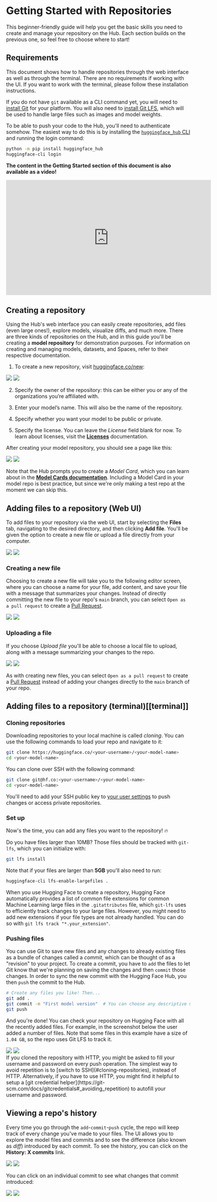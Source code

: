 # Getting Started with Repositories

This beginner-friendly guide will help you get the basic skills you need to create and manage your repository on the Hub. Each section builds on the previous one, so feel free to choose where to start!

## Requirements

This document shows how to handle repositories through the web interface as well as through the terminal. There are no requirements if working with the UI. If you want to work with the terminal, please follow these installation instructions.

If you do not have `git` available as a CLI command yet, you will need to [install Git](https://git-scm.com/downloads) for your platform. You will also need to [install Git LFS](https://git-lfs.github.com/), which will be used to handle large files such as images and model weights.

To be able to push your code to the Hub, you'll need to authenticate somehow. The easiest way to do this is by installing the [`huggingface_hub` CLI](https://huggingface.co/docs/huggingface_hub/index) and running the login command:

```bash
python -m pip install huggingface_hub
huggingface-cli login
```

**The content in the Getting Started section of this document is also available as a video!**

<iframe width="560" height="315" src="https://www.youtube-nocookie.com/embed/rkCly_cbMBk" title="Managing a repo" frameborder="0" allow="accelerometer; autoplay; clipboard-write; encrypted-media; gyroscope; picture-in-picture" allowfullscreen></iframe>

## Creating a repository

Using the Hub's web interface you can easily create repositories, add files (even large ones!), explore models, visualize diffs, and much more. There are three kinds of repositories on the Hub, and in this guide you'll be creating a **model repository** for demonstration purposes. For information on creating and managing models, datasets, and Spaces, refer to their respective documentation.

1. To create a new repository, visit [huggingface.co/new](http://huggingface.co/new):

<div class="flex justify-center">
<img class="block dark:hidden" src="https://huggingface.co/datasets/huggingface/documentation-images/resolve/main/hub/new_repo.png"/>
<img class="hidden dark:block" src="https://huggingface.co/datasets/huggingface/documentation-images/resolve/main/hub/new_repo-dark.png"/>
</div>

2. Specify the owner of the repository: this can be either you or any of the organizations you’re affiliated with. 

3. Enter your model’s name. This will also be the name of the repository. 

4. Specify whether you want your model to be public or private.

5. Specify the license. You can leave the *License* field blank for now. To learn about licenses, visit the [**Licenses**](repositories-licenses) documentation.

After creating your model repository, you should see a page like this:

<div class="flex justify-center">
<img class="block dark:hidden" src="https://huggingface.co/datasets/huggingface/documentation-images/resolve/main/hub/empty_repo.png"/>
<img class="hidden dark:block" src="https://huggingface.co/datasets/huggingface/documentation-images/resolve/main/hub/empty_repo-dark.png"/>
</div>

Note that the Hub prompts you to create a *Model Card*, which you can learn about in the [**Model Cards documentation**](./model-cards). Including a Model Card in your model repo is best practice, but since we're only making a test repo at the moment we can skip this.

## Adding files to a repository (Web UI)

To add files to your repository via the web UI, start by selecting the **Files** tab, navigating to the desired directory, and then clicking **Add file**. You'll be given the option to create a new file or upload a file directly from your computer. 

<div class="flex justify-center">
<img class="block dark:hidden" src="https://huggingface.co/datasets/huggingface/documentation-images/resolve/main/hub/repositories-add_file.png"/>
<img class="hidden dark:block" src="https://huggingface.co/datasets/huggingface/documentation-images/resolve/main/hub/repositories-add_file-dark.png"/>
</div>

### Creating a new file

Choosing to create a new file will take you to the following editor screen, where you can choose a name for your file, add content, and save your file with a message that summarizes your changes. Instead of directly committing the new file to your repo's `main` branch, you can select `Open as a pull request` to create a [Pull Request](./repositories-pull-requests-discussions).

<div class="flex justify-center">
<img class="block dark:hidden" src="https://huggingface.co/datasets/huggingface/documentation-images/resolve/main/hub/repositories-create_file.png"/>
<img class="hidden dark:block" src="https://huggingface.co/datasets/huggingface/documentation-images/resolve/main/hub/repositories-create_file-dark.png"/>
</div>

### Uploading a file

If you choose _Upload file_ you'll be able to choose a local file to upload, along with a message summarizing your changes to the repo.

<div class="flex justify-center">
<img class="block dark:hidden" src="https://huggingface.co/datasets/huggingface/documentation-images/resolve/main/hub/repositories-upload_file.png"/>
<img class="hidden dark:block" src="https://huggingface.co/datasets/huggingface/documentation-images/resolve/main/hub/repositories-upload_file-dark.png"/>
</div>

As with creating new files, you can select `Open as a pull request` to create a [Pull Request](./repositories-pull-requests-discussions) instead of adding your changes directly to the `main` branch of your repo.

## Adding files to a repository (terminal)[[terminal]]

### Cloning repositories

Downloading repositories to your local machine is called *cloning*. You can use the following commands to load your repo and navigate to it:

```bash
git clone https://huggingface.co/<your-username>/<your-model-name>
cd <your-model-name>
```

You can clone over SSH with the following command:
```bash
git clone git@hf.co:<your-username>/<your-model-name>
cd <your-model-name>
```

You'll need to add your SSH public key to [your user settings](https://huggingface.co/settings/keys) to push changes or access private repositories.


### Set up

Now's the time, you can add any files you want to the repository! 🔥

Do you have files larger than 10MB? Those files should be tracked with `git-lfs`, which you can initialize with:

```bash
git lfs install
```

Note that if your files are larger than **5GB** you'll also need to run:

```bash
huggingface-cli lfs-enable-largefiles .
```

When you use Hugging Face to create a repository, Hugging Face automatically provides a list of common file extensions for common Machine Learning large files in the `.gitattributes` file, which `git-lfs` uses to efficiently track changes to your large files. However, you might need to add new extensions if your file types are not already handled. You can do so with `git lfs track "*.your_extension"`.

### Pushing files

You can use Git to save new files and any changes to already existing files as a bundle of changes called a *commit*, which can be thought of as a "revision" to your project. To create a commit, you have to `add` the files to let Git know that we're planning on saving the changes and then `commit` those changes. In order to sync the new commit with the Hugging Face Hub, you then `push` the commit to the Hub.

```bash
# Create any files you like! Then...
git add .
git commit -m "First model version"  # You can choose any descriptive message
git push
```

And you're done! You can check your repository on Hugging Face with all the recently added files. For example, in the screenshot below the user added a number of files. Note that some files in this example have a size of `1.04 GB`, so the repo uses Git LFS to track it.

<div class="flex justify-center">
<img class="block dark:hidden" src="https://huggingface.co/datasets/huggingface/documentation-images/resolve/main/hub/repo_with_files.png"/>
<img class="hidden dark:block" src="https://huggingface.co/datasets/huggingface/documentation-images/resolve/main/hub/repo_with_files-dark.png"/>
</div>

<Tip>
If you cloned the repository with HTTP, you might be asked to fill your username and password on every push operation. The simplest way to avoid repetition is to [switch to SSH](#cloning-repositories), instead of HTTP. Alternatively, if you have to use HTTP, you might find it helpful to setup a [git credential helper](https://git-scm.com/docs/gitcredentials#_avoiding_repetition) to autofill your username and password.
</Tip>

## Viewing a repo's history

Every time you go through the `add`-`commit`-`push` cycle, the repo will keep track of every change you've made to your files. The UI allows you to explore the model files and commits and to see the difference (also known as *diff*) introduced by each commit. To see the history, you can click on the **History: X commits** link.

<div class="flex justify-center">
<img class="block dark:hidden" src="https://huggingface.co/datasets/huggingface/documentation-images/resolve/main/hub/repo_history.png"/>
<img class="hidden dark:block" src="https://huggingface.co/datasets/huggingface/documentation-images/resolve/main/hub/repo_history-dark.png"/>
</div>

You can click on an individual commit to see what changes that commit introduced:

<div class="flex justify-center">
<img class="block dark:hidden" src="https://huggingface.co/datasets/huggingface/documentation-images/resolve/main/hub/explore_history.gif"/>
<img class="hidden dark:block" src="https://huggingface.co/datasets/huggingface/documentation-images/resolve/main/hub/explore_history-dark.gif"/>
</div>
